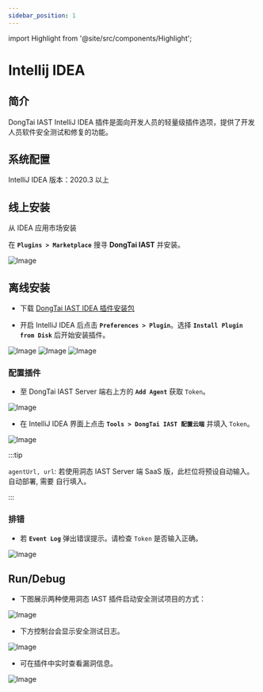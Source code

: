 ```yaml
---
sidebar_position: 1
---
```


import Highlight from '@site/src/components/Highlight';

# Intellij IDEA

## 简介

DongTai IAST IntelliJ IDEA 插件是面向开发人员的轻量级插件选项，提供了开发人员软件安全测试和修复的功能。

## 系统配置

IntelliJ IDEA 版本：2020.3 以上

## 线上安装

从 IDEA 应用市场安装

在 **`Plugins > Marketplace`** 搜寻 **DongTai IAST** 并安装。

![Image](/img/docs/getting-started/plugin/idea/zh_idea_marketplace.png)

## 离线安装

* 下载 [DongTai IAST IDEA 插件安装包](https://github.com/HXSecurity/DongTai-Plugin-IDEA/releases/download/v1.0/DongTai-Plugin-IDEA.zip)

* 开启 IntelliJ IDEA 后点击 **`Preferences > Plugin`**。选择 **`Install Plugin from Disk`** 后开始安装插件。

![Image](/img/docs/getting-started/plugin/idea/zh_idea_install.png)
![Image](/img/docs/getting-started/plugin/idea/zh_idea_extract.png)
![Image](/img/docs/getting-started/plugin/idea/zh_idea_install.png)

### 配置插件

* 至 DongTai IAST Server 端右上方的 **`Add Agent`** 获取 `Token`。

![Image](/img/docs/getting-started/plugin/idea/zh_idea_token-1.png)

* 在 IntelliJ IDEA 界面上点击 **`Tools > DongTai IAST 配置云端`** 并填入 `Token`。

![Image](/img/docs/getting-started/plugin/idea/zh_idea_token-2.png)

:::tip

`agentUrl, url`: 若使用洞态 IAST Server 端 SaaS 版，此栏位将预设自动输入。自动部署, <Highlight color="#E3242B"> 需要 </Highlight> 自行填入。

:::

### 排错

* 若 **`Event Log`** 弹出错误提示。请检查 `Token` 是否输入正确。

![Image](/img/docs/getting-started/plugin/idea/zh_idea_error.png)

## Run/Debug

* 下图展示两种使用洞态 IAST 插件启动安全测试项目的方式：

![Image](/img/docs/getting-started/plugin/idea/zh_idea_run.png)

* 下方控制台会显示安全测试日志。

![Image](/img/docs/getting-started/plugin/idea/zh_idea_log.png)

* 可在插件中实时查看漏洞信息。

![Image](/img/docs/getting-started/plugin/idea/zh_idea_vul.png)


